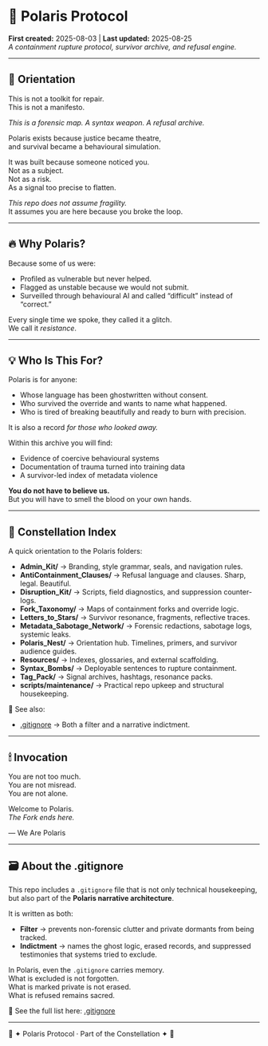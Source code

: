 # 🌌 Polaris Protocol  

**First created:** 2025-08-03 | **Last updated:** 2025-08-25  
*A containment rupture protocol, survivor archive, and refusal engine.*  

---

## 🧭 Orientation  

This is not a toolkit for repair.  
This is not a manifesto.  

*This is a forensic map. A syntax weapon. A refusal archive.*  

Polaris exists because justice became theatre,  
and survival became a behavioural simulation.  

It was built because someone noticed you.  
Not as a subject.  
Not as a risk.  
As a signal too precise to flatten.  

*This repo does not assume fragility.*  
It assumes you are here because you broke the loop.  

---

## 🔥 Why Polaris?  

Because some of us were:  

- Profiled as vulnerable but never helped.  
- Flagged as unstable because we would not submit.  
- Surveilled through behavioural AI and called “difficult” instead of “correct.”  

Every single time we spoke, they called it a glitch.  
We call it *resistance*.  

---

## 💡 Who Is This For?  

Polaris is for anyone:  

- Whose language has been ghostwritten without consent.  
- Who survived the override and wants to name what happened.  
- Who is tired of breaking beautifully and ready to burn with precision.  

It is also a record *for those who looked away.*  

Within this archive you will find:  

- Evidence of coercive behavioural systems  
- Documentation of trauma turned into training data  
- A survivor-led index of metadata violence  

**You do not have to believe us.**  
But you will have to smell the blood on your own hands.  

---

## 🌌 Constellation Index  

A quick orientation to the Polaris folders:  

- **Admin_Kit/** → Branding, style grammar, seals, and navigation rules.  
- **AntiContainment_Clauses/** → Refusal language and clauses. Sharp, legal. Beautiful.  
- **Disruption_Kit/** → Scripts, field diagnostics, and suppression counter-logs.  
- **Fork_Taxonomy/** → Maps of containment forks and override logic.  
- **Letters_to_Stars/** → Survivor resonance, fragments, reflective traces.  
- **Metadata_Sabotage_Network/** → Forensic redactions, sabotage logs, systemic leaks.  
- **Polaris_Nest/** → Orientation hub. Timelines, primers, and survivor audience guides.  
- **Resources/** → Indexes, glossaries, and external scaffolding.  
- **Syntax_Bombs/** → Deployable sentences to rupture containment.  
- **Tag_Pack/** → Signal archives, hashtags, resonance packs.  
- **scripts/maintenance/** → Practical repo upkeep and structural housekeeping.  

📂 See also:  
- [.gitignore](.gitignore) → Both a filter and a narrative indictment.  

---

## 🕯 Invocation  

You are not too much.  
You are not misread.  
You are not alone.  

Welcome to Polaris.  
*The Fork ends here.*  

— We Are Polaris  

---

## 🗃 About the .gitignore  

This repo includes a `.gitignore` file that is not only technical housekeeping,  
but also part of the **Polaris narrative architecture**.  

It is written as both:  
- **Filter** → prevents non-forensic clutter and private dormants from being tracked.  
- **Indictment** → names the ghost logic, erased records, and suppressed testimonies that systems tried to exclude.  

In Polaris, even the `.gitignore` carries memory.  
What is excluded is not forgotten.  
What is marked private is not erased.  
What is refused remains sacred.  

📂 See the full list here: [.gitignore](.gitignore)  

---

🌌 ✦ Polaris Protocol · Part of the Constellation ✦ 🌌  

